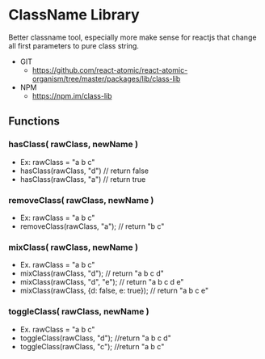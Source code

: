 ClassName Library
===============
Better classname tool, especially more make sense for reactjs that change all first parameters to pure class string.
   * GIT
      * https://github.com/react-atomic/react-atomic-organism/tree/master/packages/lib/class-lib
   * NPM
      * https://npm.im/class-lib

## Functions
### hasClass( rawClass, newName )
   * Ex: rawClass = "a b c"
   * hasClass(rawClass, "d") // return false
   * hasClass(rawClass, "a") // return true
### removeClass( rawClass, newName )
   * Ex: rawClass = "a b c"
   * removeClass(rawClass, "a"); // return "b c"
### mixClass( rawClass, newName )
   * Ex. rawClass = "a b c"
   * mixClass(rawClass, "d"); // return "a b c d"
   * mixClass(rawClass, "d", "e"); // return "a b c d e"
   * mixClass(rawClass, {d: false, e: true}); // return "a b c e"
### toggleClass( rawClass, newName )
   * Ex. rawClass = "a b c"
   * toggleClass(rawClass, "d"); //return "a b c d"
   * toggleClass(rawClass, "c"); //return "a b c"
